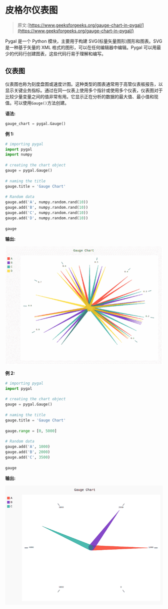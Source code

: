 # 皮格尔仪表图

> 原文:[https://www.geeksforgeeks.org/gauge-chart-in-pygal/](https://www.geeksforgeeks.org/gauge-chart-in-pygal/)

Pygal 是一个 Python 模块，主要用于构建 SVG(标量矢量图形)图形和图表。SVG 是一种基于矢量的 XML 格式的图形，可以在任何编辑器中编辑。Pygal 可以用最少的代码行创建图表，这些代码行易于理解和编写。

## 仪表图

仪表图也称为刻度盘图或速度计图。这种类型的图表通常用于高管仪表板报告，以显示关键业务指标。通过在同一仪表上使用多个指针或使用多个仪表，仪表图对于比较少量变量之间的值非常有用。它显示正在分析的数据的最大值、最小值和现值。可以使用`Gauge()`方法创建。

**语法:**

```py
gauge_chart = pygal.Gauge()
```

**例 1:**

```py
# importing pygal
import pygal
import numpy

# creating the chart object
gauge = pygal.Gauge()

# naming the title
gauge.title = 'Gauge Chart'        

# Random data
gauge.add('A', numpy.random.rand(10))
gauge.add('B', numpy.random.rand(10))
gauge.add('C', numpy.random.rand(10))
gauge.add('D', numpy.random.rand(10))

gauge
```

**输出:**

![](img/c003a81267bc05d4775901b029a14863.png)

**例 2:**

```py
# importing pygal
import pygal

# creating the chart object
gauge = pygal.Gauge()

# naming the title
gauge.title = 'Gauge Chart'     

gauge.range = [0, 5000]

# Random data
gauge.add('A', 1000)
gauge.add('B', 2000)
gauge.add('C', 3500)

gauge
```

**输出:**

![](img/03a943e7c23d3981d2655c5132b27327.png)